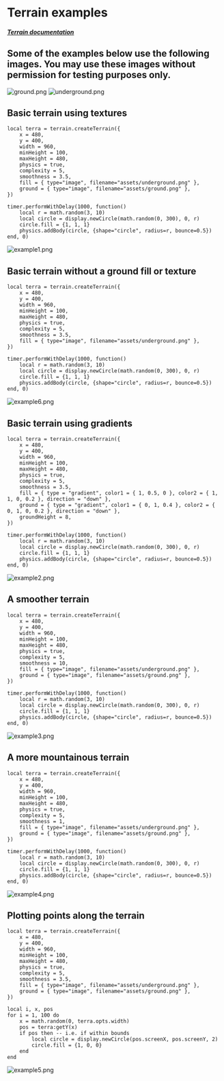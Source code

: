 # Terrain examples

##### [Terrain documentation](terrain/Readme.markdown)

## Some of the examples below use the following images. You may use these images without permission for testing purposes only.

![ground.png](ground.png)
![underground.png](underground.png)

## Basic terrain using textures

``````
local terra = terrain.createTerrain({
    x = 480,
    y = 400,
    width = 960,
    minHeight = 100,
    maxHeight = 480,
    physics = true,
    complexity = 5,
    smoothness = 3.5,
    fill = { type="image", filename="assets/underground.png" },
    ground = { type="image", filename="assets/ground.png" },
})

timer.performWithDelay(1000, function()
    local r = math.random(3, 10)
    local circle = display.newCircle(math.random(0, 300), 0, r)
    circle.fill = {1, 1, 1}
    physics.addBody(circle, {shape="circle", radius=r, bounce=0.5})
end, 0)
``````

![example1.png](example1.png)

## Basic terrain without a ground fill or texture

``````
local terra = terrain.createTerrain({
    x = 480,
    y = 400,
    width = 960,
    minHeight = 100,
    maxHeight = 480,
    physics = true,
    complexity = 5,
    smoothness = 3.5,
    fill = { type="image", filename="assets/underground.png" },
})

timer.performWithDelay(1000, function()
    local r = math.random(3, 10)
    local circle = display.newCircle(math.random(0, 300), 0, r)
    circle.fill = {1, 1, 1}
    physics.addBody(circle, {shape="circle", radius=r, bounce=0.5})
end, 0)
``````

![example6.png](example6.png)

## Basic terrain using gradients

``````
local terra = terrain.createTerrain({
    x = 480,
    y = 400,
    width = 960,
    minHeight = 100,
    maxHeight = 480,
    physics = true,
    complexity = 5,
    smoothness = 3.5,
    fill = { type = "gradient", color1 = { 1, 0.5, 0 }, color2 = { 1, 1, 0, 0.2 }, direction = "down" },
    ground = { type = "gradient", color1 = { 0, 1, 0.4 }, color2 = { 0, 1, 0, 0.2 }, direction = "down" },
    groundHeight = 8,
})

timer.performWithDelay(1000, function()
    local r = math.random(3, 10)
    local circle = display.newCircle(math.random(0, 300), 0, r)
    circle.fill = {1, 1, 1}
    physics.addBody(circle, {shape="circle", radius=r, bounce=0.5})
end, 0)
``````

![example2.png](example2.png)

## A smoother terrain

``````
local terra = terrain.createTerrain({
    x = 480,
    y = 400,
    width = 960,
    minHeight = 100,
    maxHeight = 480,
    physics = true,
    complexity = 5,
    smoothness = 10,
    fill = { type="image", filename="assets/underground.png" },
    ground = { type="image", filename="assets/ground.png" },
})

timer.performWithDelay(1000, function()
    local r = math.random(3, 10)
    local circle = display.newCircle(math.random(0, 300), 0, r)
    circle.fill = {1, 1, 1}
    physics.addBody(circle, {shape="circle", radius=r, bounce=0.5})
end, 0)
``````

![example3.png](example3.png)

## A more mountainous terrain

``````
local terra = terrain.createTerrain({
    x = 480,
    y = 400,
    width = 960,
    minHeight = 100,
    maxHeight = 480,
    physics = true,
    complexity = 5,
    smoothness = 1,
    fill = { type="image", filename="assets/underground.png" },
    ground = { type="image", filename="assets/ground.png" },
})

timer.performWithDelay(1000, function()
    local r = math.random(3, 10)
    local circle = display.newCircle(math.random(0, 300), 0, r)
    circle.fill = {1, 1, 1}
    physics.addBody(circle, {shape="circle", radius=r, bounce=0.5})
end, 0)
``````

![example4.png](example4.png)

## Plotting points along the terrain

``````
local terra = terrain.createTerrain({
    x = 480,
    y = 400,
    width = 960,
    minHeight = 100,
    maxHeight = 480,
    physics = true,
    complexity = 5,
    smoothness = 3.5,
    fill = { type="image", filename="assets/underground.png" },
    ground = { type="image", filename="assets/ground.png" },
})

local i, x, pos
for i = 1, 100 do
    x = math.random(0, terra.opts.width)
    pos = terra:getY(x)
    if pos then -- i.e. if within bounds
        local circle = display.newCircle(pos.screenX, pos.screenY, 2)
        circle.fill = {1, 0, 0}
    end
end
``````

![example5.png](example5.png)
